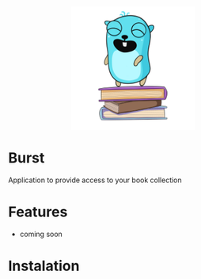<p align="center">
  <img width="250" align="center" alt="portfolio_view" src="images/logo.png">
</p>

# Burst
Application to provide access to your book collection

# Features
- coming soon

# Instalation
